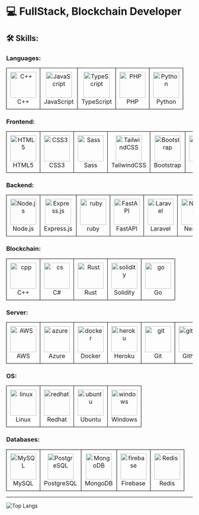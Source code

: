 # 💻 FullStack, Blockchain Developer

## 🛠️ Skills:

### Languages:
<table>
  <tr>
    <td align="center" style="border: 1px solid black; padding: 10px;">
      <img src="https://camo.githubusercontent.com/de09bba464602abc95ce76dd3b5ec1e16fe96c1d7ef69bdc31e177006a40f2e1/68747470733a2f2f74656368737461636b2d67656e657261746f722e76657263656c2e6170702f6370702d69636f6e2e737667" alt="C++" height="70" width="70"/><br/>C++
    </td>
    <td align="center" style="border: 1px solid black; padding: 10px;">
      <img src="https://camo.githubusercontent.com/9f44b299b7e1173e15c41a2bb04863ca5e78c81ab947283d3b6f6475871b8f60/68747470733a2f2f74656368737461636b2d67656e657261746f722e76657263656c2e6170702f6a732d69636f6e2e737667" alt="JavaScript" height="70" width="70"/><br/>JavaScript
    </td>
    <td align="center" style="border: 1px solid black; padding: 10px;">
      <img src="https://camo.githubusercontent.com/dd2c84af43a6c56860d910c605d51d058a28213431a42e422dcb6a62ab53d14a/68747470733a2f2f74656368737461636b2d67656e657261746f722e76657263656c2e6170702f74732d69636f6e2e737667" alt="TypeScript" height="70" width="70"/><br/>TypeScript
    </td>
    <td align="center" style="border: 1px solid black; padding: 10px;">
      <img src="https://skillicons.dev/icons?i=php" alt="PHP" height="70" width="70"/><br/>PHP
    </td>
    <td align="center" style="border: 1px solid black; padding: 10px;">
      <img src="https://camo.githubusercontent.com/740b035ed7f2f9a189b337373e57b98f8c3d61d2fbbb7d7872a6563646a20abc/68747470733a2f2f74656368737461636b2d67656e657261746f722e76657263656c2e6170702f707974686f6e2d69636f6e2e737667" alt="Python" height="70" width="70"/><br/>Python
    </td>
  </tr>
</table>

### Frontend:
<table>
  <tr>
    <td align="center" style="border: 1px solid black; padding: 10px;">
      <img src="https://skillicons.dev/icons?i=html" alt="HTML5" height="70" width="70"/><br/>HTML5
    </td>
    <td align="center" style="border: 1px solid black; padding: 10px;">
      <img src="https://skillicons.dev/icons?i=css" alt="CSS3" height="70" width="70"/><br/>CSS3
    </td>
    <td align="center" style="border: 1px solid black; padding: 10px;">
      <img src="https://skillicons.dev/icons?i=sass" alt="Sass" height="70" width="70"/><br/>Sass
    </td>
    <td align="center" style="border: 1px solid black; padding: 10px;">
      <img src="https://skillicons.dev/icons?i=tailwind" alt="TailwindCSS" height="70" width="70"/><br/>TailwindCSS
    </td>
    <td align="center" style="border: 1px solid black; padding: 10px;">
      <img src="https://skillicons.dev/icons?i=bootstrap" alt="Bootstrap" height="70" width="70"/><br/>Bootstrap
    </td>
    <td align="center" style="border: 1px solid black; padding: 10px;">
      <img src="https://camo.githubusercontent.com/0fcf9befefc83e207ed36bdeb3ac4f6c99132571ddb0f44e7a6ac872b0723352/68747470733a2f2f74656368737461636b2d67656e657261746f722e76657263656c2e6170702f72656163742d69636f6e2e737667" alt="React" height="70" width="70"/><br/>React
    </td>
    <td align="center" style="border: 1px solid black; padding: 10px;">
      <img src="https://skillicons.dev/icons?i=next" alt="Next.js" height="70" width="70"/><br/>Next.js
    </td>
    <td align="center" style="border: 1px solid black; padding: 10px;">
      <img src="https://skillicons.dev/icons?i=vue" alt="Vue.js" height="70" width="70"/><br/>Vue.js
    </td>
    <td align="center" style="border: 1px solid black; padding: 10px;">
      <img src="https://skillicons.dev/icons?i=remix" alt="remix" height="70" width="70"/><br/>Remix
    </td>
    <td align="center" style="border: 1px solid black; padding: 10px;">
      <img src="https://skillicons.dev/icons?i=redux" alt="redux" height="70" width="70"/><br/>Redux
    </td>
  </tr>
</table>

### Backend:
<table>
  <tr>
    <td align="center" style="border: 1px solid black; padding: 10px;">
      <img src="https://skillicons.dev/icons?i=nodejs" alt="Node.js" height="70" width="70"/><br/>Node.js
    </td>
    <td align="center" style="border: 1px solid black; padding: 10px;">
      <img src="https://skillicons.dev/icons?i=express" alt="Express.js" height="70" width="70"/><br/>Express.js
    </td>
    <td align="center" style="border: 1px solid black; padding: 10px;">
      <img src="https://skillicons.dev/icons?i=ruby" alt="ruby" height="70" width="70"/><br/>ruby
    </td>
    <td align="center" style="border: 1px solid black; padding: 10px;">
      <img src="https://skillicons.dev/icons?i=fastapi" alt="FastAPI" height="70" width="70"/><br/>FastAPI
    </td>
    <td align="center" style="border: 1px solid black; padding: 10px;">
      <img src="https://skillicons.dev/icons?i=laravel" alt="Laravel" height="70" width="70"/><br/>Laravel
    </td>
    <td align="center" style="border: 1px solid black; padding: 10px;">
      <img src="https://skillicons.dev/icons?i=nest" alt="NestJS" height="70" width="70"/><br/>NestJS
    </td>
    <td align="center" style="border: 1px solid black; padding: 10px;">
      <img src="https://camo.githubusercontent.com/e65f8a131aec32c8038012cbd89c65dbce110c66227bef4bf0b0e23ffe0f3ad8/68747470733a2f2f74656368737461636b2d67656e657261746f722e76657263656c2e6170702f646a616e676f2d69636f6e2e737667" alt="Django" height="70" width="70"/><br/>Django
    </td>
    <td align="center" style="border: 1px solid black; padding: 10px;">
      <img src="https://skillicons.dev/icons?i=flask" alt="Flask" height="70" width="70"/><br/>Flask
    </td>
  </tr>
</table>


### Blockchain:
<table>
  <tr>
    <td align="center" style="border: 1px solid black; padding: 10px;">
      <img src="https://skillicons.dev/icons?i=cpp" alt="cpp" height="70" width="70"/><br/>C++
    </td>
    <td align="center" style="border: 1px solid black; padding: 10px;">
      <img src="https://skillicons.dev/icons?i=cs" alt="cs" height="70" width="70"/><br/>C#
    </td>
    <td align="center" style="border: 1px solid black; padding: 10px;">
      <img src="https://skillicons.dev/icons?i=rust" alt="Rust" height="70" width="70"/><br/>Rust
    </td>
    <td align="center" style="border: 1px solid black; padding: 10px;">
      <img src="https://skillicons.dev/icons?i=solidity" alt="solidity" height="70" width="70"/><br/>Solidity
    </td>
    <td align="center" style="border: 1px solid black; padding: 10px;">
      <img src="https://skillicons.dev/icons?i=go" alt="go" height="70" width="70"/><br/>Go
    </td>
  </tr>
</table>

### Server:
<table>
  <tr>
    <td align="center" style="border: 1px solid black; padding: 10px;">
      <img src="https://skillicons.dev/icons?i=aws" alt="AWS" height="70" width="70"/><br/>AWS
    </td>
    <td align="center" style="border: 1px solid black; padding: 10px;">
      <img src="https://skillicons.dev/icons?i=azure" alt="azure" height="70" width="70"/><br/>Azure
    </td>
    <td align="center" style="border: 1px solid black; padding: 10px;">
      <img src="https://skillicons.dev/icons?i=docker" alt="docker" height="70" width="70"/><br/>Docker
    </td>
    <td align="center" style="border: 1px solid black; padding: 10px;">
      <img src="https://skillicons.dev/icons?i=heroku" alt="heroku" height="70" width="70"/><br/>Heroku
    </td>
    <td align="center" style="border: 1px solid black; padding: 10px;">
      <img src="https://skillicons.dev/icons?i=git" alt="git" height="70" width="70"/><br/>Git
    </td>
    <td align="center" style="border: 1px solid black; padding: 10px;">
      <img src="https://skillicons.dev/icons?i=github" alt="github" height="70" width="70"/><br/>Github
    </td>
    <td align="center" style="border: 1px solid black; padding: 10px;">
      <img src="https://skillicons.dev/icons?i=gitlab" alt="gitlab" height="70" width="70"/><br/>Gitlab
    </td>
    <td align="center" style="border: 1px solid black; padding: 10px;">
      <img src="https://skillicons.dev/icons?i=bitbucket" alt="bitbucket" height="70" width="70"/><br/>Bitbucket
    </td>
  </tr>
</table>

### OS:
<table>
  <tr>
    <td align="center" style="border: 1px solid black; padding: 10px;">
      <img src="https://skillicons.dev/icons?i=linux" alt="linux" height="70" width="70"/><br/>Linux
    </td>
    <td align="center" style="border: 1px solid black; padding: 10px;">
      <img src="https://skillicons.dev/icons?i=redhat" alt="redhat" height="70" width="70"/><br/>Redhat
    </td>
    <td align="center" style="border: 1px solid black; padding: 10px;">
      <img src="https://skillicons.dev/icons?i=ubuntu" alt="ubuntu" height="70" width="70"/><br/>Ubuntu
    </td>
    <td align="center" style="border: 1px solid black; padding: 10px;">
      <img src="https://skillicons.dev/icons?i=windows" alt="windows" height="70" width="70"/><br/>Windows
    </td>
  </tr>
</table>

### Databases:
<table>
  <tr>
    <td align="center" style="border: 1px solid black; padding: 10px;">
      <img src="https://camo.githubusercontent.com/3ed284d0ecd9fcccabf0711e2cad6bbec412e417bcfb1da25502a1ed9adbaf78/68747470733a2f2f74656368737461636b2d67656e657261746f722e76657263656c2e6170702f6d7973716c2d69636f6e2e737667" alt="MySQL" height="70" width="70"/><br/>MySQL
    </td>
    <td align="center" style="border: 1px solid black; padding: 10px;">
      <img src="https://skillicons.dev/icons?i=postgresql" alt="PostgreSQL" height="70" width="70"/><br/>PostgreSQL
    </td>
    <td align="center" style="border: 1px solid black; padding: 10px;">
      <img src="https://skillicons.dev/icons?i=mongodb" alt="MongoDB" height="70" width="70"/><br/>MongoDB
    </td>
    <td align="center" style="border: 1px solid black; padding: 10px;">
      <img src="https://skillicons.dev/icons?i=firebase" alt="firebase" height="70" width="70"/><br/>Firebase
    </td>
    <td align="center" style="border: 1px solid black; padding: 10px;">
      <img src="https://skillicons.dev/icons?i=redis" alt="Redis" height="70" width="70"/><br/>Redis
    </td>
  </tr>
</table>

---

![Top Langs](https://github-readme-stats.vercel.app/api/top-langs/?username=shinyaurora&layout=compact)
